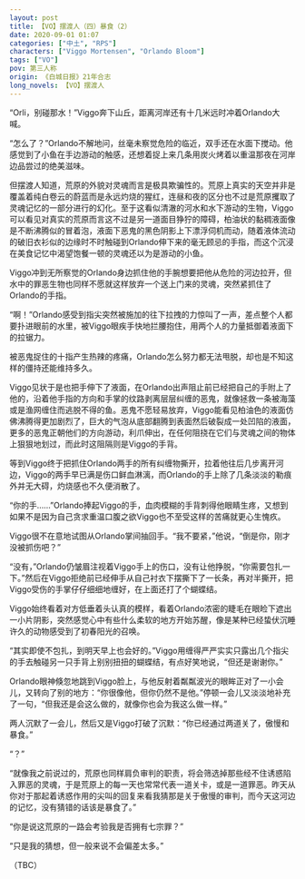 ```yaml
---
layout: post
title: 【VO】摆渡人（四）暴食（2）
date: 2020-09-01 01:07
categories: ["中土", "RPS"]
characters: ["Viggo Mortensen", "Orlando Bloom"]
tags: ["VO"]
pov: 第三人称
origin: 《白城日报》21年合志
long_novels: 【VO】摆渡人
---
```


“Orli，别碰那水！”Viggo奔下山丘，距离河岸还有十几米远时冲着Orlando大喊。

“怎么了？”Orlando不解地问，丝毫未察觉危险的临近，双手还在水面下搅动。他感觉到了小鱼在手边游动的触感，还想着捉上来几条用炭火烤着以重温那夜在河岸边品尝过的绝美滋味。

但摆渡人知道，荒原的外貌对灵魂而言是极具欺骗性的。荒原上真实的天空并非是覆盖着纯白卷云的蔚蓝而是永远灼烧的猩红，连昼和夜的区分也不过是荒原攫取了灵魂记忆的一部分进行的幻化。至于这看似清澈的河水和水下游动的生物，Viggo可以看见对真实的荒原而言这不过是另一道面目狰狞的障碍，柏油状的黏稠液面像是不断沸腾似的冒着泡，液面下恶鬼的黑色阴影上下漂浮伺机而动，随着液体流动的破旧衣衫似的边缘时不时触碰到Orlando伸下来的毫无顾忌的手指，而这个沉浸在美食记忆中渴望饱餐一顿的灵魂还以为是游动的小鱼。

Viggo冲到无所察觉的Orlando身边抓住他的手腕想要把他从危险的河边拉开，但水中的罪恶生物也同样不愿就这样放弃一个送上门来的灵魂，突然紧抓住了Orlando的手指。

“啊！”Orlando感受到指尖突然被施加的往下拉拽的力惊叫了一声，差点整个人都要扑进眼前的水里，被Viggo眼疾手快地拦腰抱住，用两个人的力量抵御着液面下的拉锯力。

被恶鬼捉住的十指产生热辣的疼痛，Orlando怎么努力都无法甩脱，却也是不知这样的僵持还能维持多久。

Viggo见状于是也把手伸下了液面，在Orlando出声阻止前已经把自己的手附上了他的，沿着他手指的方向和手掌的纹路剥离层层纠缠的恶鬼，就像拯救一条被海藻或是渔网缠住而逃脱不得的鱼。恶鬼不愿轻易放弃，Viggo能看见柏油色的液面仿佛沸腾得更加剧烈了，巨大的气泡从底部翻腾到表面然后破裂成一处凹陷的液面，更多的恶鬼正朝他们的方向游动，利爪伸出，在任何阻挠在它们与灵魂之间的物体上狠狠地划过，而此时这阻隔则是Viggo的手背。

等到Viggo终于把抓住Orlando两手的所有纠缠物撕开，拉着他往后几步离开河边，Viggo的两手早已满是伤口鲜血淋漓，而Orlando的手上除了几条淡淡的勒痕外并无大碍，灼烧感也不久便消散了。

“你的手……”Orlando捧起Viggo的手，血肉模糊的手背刺得他眼睛生疼，又想到如果不是因为自己贪求重温口腹之欲Viggo也不至受这样的苦痛就更心生愧疚。

Viggo很不在意地试图从Orlando掌间抽回手。“我不要紧，”他说，“倒是你，刚才没被抓伤吧？”

“没有，”Orlando仍皱眉注视着Viggo手上的伤口，没有让他挣脱，“你需要包扎一下。”然后在Viggo拒绝前已经伸手从自己衬衣下摆撕下了一长条，再对半撕开，把Viggo受伤的手掌仔仔细细地缠好，在上面还打了个蝴蝶结。

Viggo始终看着对方低垂着头认真的模样，看着Orlando浓密的睫毛在眼睑下遮出一小片阴影，突然感觉心中有些什么柔软的地方开始苏醒，像是某种已经蛰伏沉睡许久的动物感受到了初春阳光的召唤。

“其实即使不包扎，到明天早上也会好的。”Viggo用缠得严严实实只露出几个指尖的手去触碰另一只手背上别别扭扭的蝴蝶结，有点好笑地说，“但还是谢谢你。”

Orlando眼神倏忽地跳到Viggo脸上，与他反射着粼粼波光的眼眸正对了一小会儿，又转向了别的地方：“你很像他，但你仍然不是他。”停顿一会儿又淡淡地补充了一句，“但我还是会这么做的，就像你也会为我这么做一样。”

两人沉默了一会儿，然后又是Viggo打破了沉默：“你已经通过两道关了，傲慢和暴食。”

“？”

“就像我之前说过的，荒原也同样肩负审判的职责，将会筛选掉那些经不住诱惑陷入罪恶的灵魂，于是荒原上的每一天也常常代表一道关卡，或是一道罪恶。昨天从你对于那起着诱惑作用的尖叫的回复来看我猜那是关于傲慢的审判，而今天这河边的记忆，没有猜错的话该是暴食了。”

“你是说这荒原的一路会考验我是否拥有七宗罪？”

“只是我的猜想，但一般来说不会偏差太多。”

（TBC）

